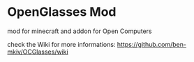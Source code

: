 OpenGlasses Mod
=======================

mod for minecraft and addon for Open Computers

check the Wiki for more informations:
https://github.com/ben-mkiv/OCGlasses/wiki
